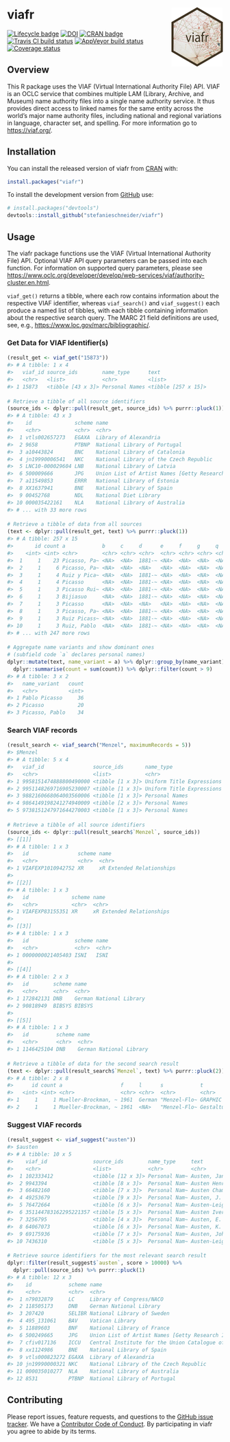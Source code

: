
<!-- README.md is generated from README.Rmd. Please edit that file -->

# viafr <img src="man/figures/logo.png" align="right" width="120" />

[![Lifecycle
badge](https://img.shields.io/badge/lifecycle-maturing-blue.svg)](https://www.tidyverse.org/lifecycle/#maturing)
[![DOI](https://zenodo.org/badge/DOI/10.5281/zenodo.3265046.svg)](https://doi.org/10.5281/zenodo.3265046)
[![CRAN
badge](http://www.r-pkg.org/badges/version/viafr)](https://cran.r-project.org/package=viafr)
[![Travis CI build
status](https://travis-ci.org/stefanieschneider/viafr.svg?branch=master)](https://travis-ci.org/stefanieschneider/viafr)
[![AppVeyor build
status](https://ci.appveyor.com/api/projects/status/github/stefanieschneider/viafr?branch=master&svg=true)](https://ci.appveyor.com/project/stefanieschneider/viafr)
[![Coverage
status](http://codecov.io/github/stefanieschneider/viafr/coverage.svg?branch=master)](http://codecov.io/github/stefanieschneider/viafr?branch=master)

## Overview

This R package uses the VIAF (Virtual International Authority File) API.
VIAF is an OCLC service that combines multiple LAM (Library, Archive,
and Museum) name authority files into a single name authority service.
It thus provides direct access to linked names for the same entity
across the world’s major name authority files, including national and
regional variations in language, character set, and spelling. For more
information go to <https://viaf.org/>.

## Installation

You can install the released version of viafr from
[CRAN](https://CRAN.R-project.org) with:

``` r
install.packages("viafr")
```

To install the development version from
[GitHub](https://github.com/stefanieschneider/viafr) use:

``` r
# install.packages("devtools")
devtools::install_github("stefanieschneider/viafr")
```

## Usage

The viafr package functions use the VIAF (Virtual International
Authority File) API. Optional VIAF API query parameters can be passed
into each function. For information on supported query parameters,
please see
<https://www.oclc.org/developer/develop/web-services/viaf/authority-cluster.en.html>.

`viaf_get()` returns a tibble, where each row contains information about
the respective VIAF identifier, whereas `viaf_search()` and
`viaf_suggest()` each produce a named list of tibbles, with each tibble
containing information about the respective search query. The MARC 21
field definitions are used, see, e.g.,
<https://www.loc.gov/marc/bibliographic/>.

### Get Data for VIAF Identifier(s)

``` r
(result_get <- viaf_get("15873"))
#> # A tibble: 1 x 4
#>   viaf_id source_ids        name_type      text               
#>   <chr>   <list>            <chr>          <list>             
#> 1 15873   <tibble [43 x 3]> Personal Names <tibble [257 x 15]>

# Retrieve a tibble of all source identifiers
(source_ids <- dplyr::pull(result_get, source_ids) %>% purrr::pluck(1))
#> # A tibble: 43 x 3
#>    id              scheme name                                                 
#>    <chr>           <chr>  <chr>                                                
#>  1 vtls002657273   EGAXA  Library of Alexandria                                
#>  2 9658            PTBNP  National Library of Portugal                         
#>  3 a10443824       BNC    National Library of Catalonia                        
#>  4 jn19990006541   NKC    National Library of the Czech Republic               
#>  5 LNC10-000029604 LNB    National Library of Latvia                           
#>  6 500009666       JPG    Union List of Artist Names [Getty Research Institute]
#>  7 a11549853       ERRR   National Library of Estonia                          
#>  8 XX1637941       BNE    National Library of Spain                            
#>  9 00452768        NDL    National Diet Library                                
#> 10 000035422161    NLA    National Library of Australia                        
#> # ... with 33 more rows

# Retrieve a tibble of data from all sources
(text <- dplyr::pull(result_get, text) %>% purrr::pluck(1))
#> # A tibble: 257 x 15
#>       id count a            b     c     d      e     f     g     q     `4`   `5`   `7`   `8`   `9`  
#>    <int> <int> <chr>        <chr> <chr> <chr>  <chr> <chr> <chr> <chr> <chr> <chr> <chr> <chr> <chr>
#>  1     1    23 Picasso, Pa~ <NA>  <NA>  1881-~ <NA>  <NA>  <NA>  <NA>  <NA>  <NA>  <NA>  <NA>  <NA> 
#>  2     1     6 Picasso, Pa~ <NA>  <NA>  <NA>   <NA>  <NA>  <NA>  <NA>  <NA>  <NA>  <NA>  <NA>  <NA> 
#>  3     1     4 Ruiz y Pica~ <NA>  <NA>  1881-~ <NA>  <NA>  <NA>  <NA>  <NA>  <NA>  <NA>  <NA>  <NA> 
#>  4     1     4 Picasso      <NA>  <NA>  1881-~ <NA>  <NA>  <NA>  <NA>  <NA>  <NA>  <NA>  <NA>  <NA> 
#>  5     1     3 Picasso Rui~ <NA>  <NA>  1881-~ <NA>  <NA>  <NA>  <NA>  <NA>  <NA>  <NA>  <NA>  <NA> 
#>  6     1     3 Bijiasuo     <NA>  <NA>  1881-~ <NA>  <NA>  <NA>  <NA>  <NA>  <NA>  <NA>  <NA>  <NA> 
#>  7     1     3 Picasso      <NA>  <NA>  <NA>   <NA>  <NA>  <NA>  <NA>  <NA>  <NA>  <NA>  <NA>  <NA> 
#>  8     1     3 Picasso, Pa~ <NA>  <NA>  1881-~ <NA>  <NA>  <NA>  <NA>  <NA>  <NA>  <NA>  <NA>  <NA> 
#>  9     1     3 Ruiz Picass~ <NA>  <NA>  1881-~ <NA>  <NA>  <NA>  <NA>  <NA>  <NA>  <NA>  <NA>  <NA> 
#> 10     1     3 Ruiz, Pablo  <NA>  <NA>  1881-~ <NA>  <NA>  <NA>  <NA>  <NA>  <NA>  <NA>  <NA>  <NA> 
#> # ... with 247 more rows

# Aggregate name variants and show dominant ones 
# (subfield code `a` declares personal names)
dplyr::mutate(text, name_variant = a) %>% dplyr::group_by(name_variant) %>% 
  dplyr::summarise(count = sum(count)) %>% dplyr::filter(count > 9)
#> # A tibble: 3 x 2
#>   name_variant   count
#>   <chr>          <int>
#> 1 Pablo Picasso     36
#> 2 Picasso           20
#> 3 Picasso, Pablo    34
```

### Search VIAF records

``` r
(result_search <- viaf_search("Menzel", maximumRecords = 5))
#> $Menzel
#> # A tibble: 5 x 4
#>   viaf_id                source_ids       name_type                 text            
#>   <chr>                  <list>           <chr>                     <named list>    
#> 1 9958151474888800490000 <tibble [1 x 3]> Uniform Title Expressions <tibble [2 x 8]>
#> 2 9951148269716905230007 <tibble [1 x 3]> Uniform Title Expressions <tibble [2 x 8]>
#> 3 9882160668064003560006 <tibble [1 x 3]> Personal Names            <tibble [2 x 3]>
#> 4 9864149198241274940009 <tibble [2 x 3]> Personal Names            <tibble [1 x 3]>
#> 5 9738151247971644270003 <tibble [1 x 3]> Personal Names            <tibble [1 x 3]>

# Retrieve a tibble of all source identifiers
(source_ids <- dplyr::pull(result_search$`Menzel`, source_ids))
#> [[1]]
#> # A tibble: 1 x 3
#>   id                scheme name                     
#>   <chr>             <chr>  <chr>                    
#> 1 VIAFEXP1010942752 XR     xR Extended Relationships
#> 
#> [[2]]
#> # A tibble: 1 x 3
#>   id              scheme name                     
#>   <chr>           <chr>  <chr>                    
#> 1 VIAFEXP83155351 XR     xR Extended Relationships
#> 
#> [[3]]
#> # A tibble: 1 x 3
#>   id               scheme name 
#>   <chr>            <chr>  <chr>
#> 1 0000000021405403 ISNI   ISNI 
#> 
#> [[4]]
#> # A tibble: 2 x 3
#>   id        scheme name                   
#>   <chr>     <chr>  <chr>                  
#> 1 172842131 DNB    German National Library
#> 2 90818949  BIBSYS BIBSYS                 
#> 
#> [[5]]
#> # A tibble: 1 x 3
#>   id         scheme name                   
#>   <chr>      <chr>  <chr>                  
#> 1 1146425104 DNB    German National Library

# Retrieve a tibble of data for the second search result
(text <- dplyr::pull(result_search$`Menzel`, text) %>% purrr::pluck(2))
#> # A tibble: 2 x 8
#>      id count a                   f     l      s            t                            `0`        
#>   <int> <int> <chr>               <chr> <chr>  <chr>        <chr>                        <chr>      
#> 1     1     1 Mueller-Brockman, ~ 1961  German "Menzel-Flo~ GRAPHIC ARTIST AND HIS DESI~ (viaf)3445~
#> 2     1     1 Mueller-Brockman, ~ 1961  <NA>   "Menzel-Flo~ Gestaltungsprobleme des Gra~ <NA>
```

### Suggest VIAF records

``` r
(result_suggest <- viaf_suggest("austen"))
#> $austen
#> # A tibble: 10 x 5
#>    viaf_id               source_ids        name_type     text                                  score
#>    <chr>                 <list>            <chr>         <chr>                                 <chr>
#>  1 102333412             <tibble [12 x 3]> Personal Nam~ Austen, Jane, 1775-1817               16705
#>  2 9943394               <tibble [8 x 3]>  Personal Nam~ Austen Henry Layard, 1817-1894        5688 
#>  3 66482160              <tibble [7 x 3]>  Personal Nam~ Austen Chamberlain, 1863-1937         4263 
#>  4 49253679              <tibble [9 x 3]>  Personal Nam~ Austen, J. L., 1911-1960              3656 
#>  5 76472664              <tibble [6 x 3]>  Personal Nam~ Austen-Leigh, James Edward, 1798-1874 2704 
#>  6 351144783162295221357 <tibble [5 x 3]>  Personal Nam~ Austen Ivereigh                       2365 
#>  7 3256795               <tibble [4 x 3]>  Personal Nam~ Austen, E. E. , 1867-1938             2326 
#>  8 64067073              <tibble [6 x 3]>  Personal Nam~ Austen, K. Frank                      2180 
#>  9 69175936              <tibble [7 x 3]>  Personal Nam~ Austen, John, 1886-1948               2086 
#> 10 7436310               <tibble [5 x 3]>  Personal Nam~ Austen-Leigh, Richard Arthur, 1872-1~ 1760

# Retrieve source identifiers for the most relevant search result
dplyr::filter(result_suggest$`austen`, score > 10000) %>%
  dplyr::pull(source_ids) %>% purrr::pluck(1)
#> # A tibble: 12 x 3
#>    id            scheme name                                                              
#>    <chr>         <chr>  <chr>                                                             
#>  1 n79032879     LC     Library of Congress/NACO                                          
#>  2 118505173     DNB    German National Library                                           
#>  3 207420        SELIBR National Library of Sweden                                        
#>  4 495_131061    BAV    Vatican Library                                                   
#>  5 11889603      BNF    National Library of France                                        
#>  6 500249665     JPG    Union List of Artist Names [Getty Research Institute]             
#>  7 cfiv017136    ICCU   Central Institute for the Union Catalogue of the Italian libraries
#>  8 xx1124986     BNE    National Library of Spain                                         
#>  9 vtls000823272 EGAXA  Library of Alexandria                                             
#> 10 jn19990000321 NKC    National Library of the Czech Republic                            
#> 11 000035010277  NLA    National Library of Australia                                     
#> 12 8531          PTBNP  National Library of Portugal
```

## Contributing

Please report issues, feature requests, and questions to the [GitHub
issue tracker](https://github.com/stefanieschneider/viafr/issues). We
have a [Contributor Code of
Conduct](https://github.com/stefanieschneider/viafr/blob/master/CODE_OF_CONDUCT.md).
By participating in viafr you agree to abide by its terms.
